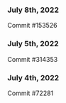 ### July 8th, 2022

Commit #153526

### July 5th, 2022

Commit #314353


### July 4th, 2022

Commit #72281
